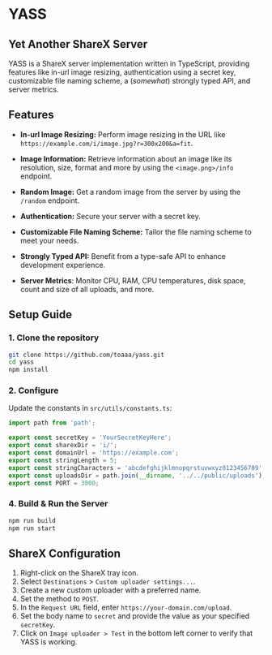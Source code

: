 # YASS

## Yet Another ShareX Server

YASS is a ShareX server implementation written in TypeScript, providing features like in-url image resizing, authentication using a secret key, customizable file naming scheme, a (*somewhat*) strongly typed API, and server metrics.

## Features

- **In-url Image Resizing:** Perform image resizing in the URL like `https://example.com/i/image.jpg?r=300x200&a=fit`.

- **Image Information:** Retrieve information about an image like its resolution, size, format and more by using the `<image.png>/info` endpoint.

- **Random Image:** Get a random image from the server by using the `/random` endpoint.

- **Authentication:** Secure your server with a secret key.

- **Customizable File Naming Scheme:** Tailor the file naming scheme to meet your needs.

- **Strongly Typed API:** Benefit from a type-safe API to enhance development experience.

- **Server Metrics**: Monitor CPU, RAM, CPU temperatures, disk space, count and size of all uploads, and more.

## Setup Guide

### 1. Clone the repository

```bash
git clone https://github.com/toaaa/yass.git
cd yass
npm install
```

### 2. Configure

Update the constants in `src/utils/constants.ts`:

```ts
import path from 'path';

export const secretKey = 'YourSecretKeyHere';
export const sharexDir = 'i/';
export const domainUrl = 'https://example.com';
export const stringLength = 5;
export const stringCharacters = 'abcdefghijklmnopqrstuvwxyz0123456789';
export const uploadsDir = path.join(__dirname, '../../public/uploads');
export const PORT = 3000;
```

### 4. Build & Run the Server

```bash
npm run build
npm run start
```

## ShareX Configuration

1. Right-click on the ShareX tray icon.
2. Select `Destinations` > `Custom uploader settings...`.
3. Create a new custom uploader with a preferred name.
4. Set the method to `POST`.
5. In the `Request URL` field, enter `https://your-domain.com/upload`.
6. Set the body name to `secret` and provide the value as your specified `secretKey`.
7. Click on `Image uploader > Test` in the bottom left corner to verify that YASS is working.

